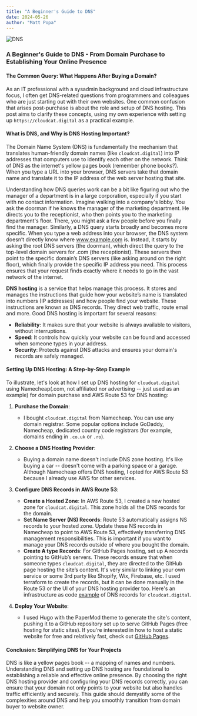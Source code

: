 ```yaml
---
title: "A Beginner's Guide to DNS"
date: 2024-05-26
author: "Matt Popa"
---
```


![DNS](/images/dns2.jpg)

### A Beginner's Guide to DNS - From Domain Purchase to Establishing Your Online Presence

#### The Common Query: What Happens After Buying a Domain?

As an IT professional with a sysadmin background and cloud infrastructure focus, I often get DNS-related
questions from programmers and colleagues who are just starting out with their own websites.
One common confusion that arises post-purchase is about the role and setup of DNS hosting. This post 
aims to clarify these concepts, using my own experience with setting up `https://cloudcat.digital` 
as a practical example.

#### What is DNS, and Why is DNS Hosting Important?

The Domain Name System (DNS) is fundamentally the mechanism that translates human-friendly domain
names (like `cloudcat.digital`) into IP addresses that computers use to identify each other on the 
network. Think of DNS as the internet's yellow pages book (remember phone books?). When you type a 
URL into your browser, DNS servers take that domain name and translate it to the IP address of the 
web server hosting that site.

Understanding how DNS queries work can be a bit like figuring out who the manager of a department is 
in a large corporation, especially if you start with no contact information. Imagine walking into a 
company's lobby. You ask the doorman if he knows the manager of the marketing department. He directs 
you to the receptionist, who then points you to the marketing department's floor. There, you might ask 
a few people before you finally find the manager. Similarly, a DNS query starts broadly and becomes 
more specific. When you type a web address into your browser, the DNS system doesn’t directly know 
where www.example.com is. Instead, it starts by asking the root DNS servers (the doorman), which direct 
the query to the top-level domain servers for .com (the receptionist). These servers then point to 
the specific domain’s DNS servers (like asking around on the right floor), which finally provide the 
specific IP address you need. This process ensures that your request finds exactly where it needs to 
go in the vast network of the internet.

**DNS hosting** is a service that helps manage this process. It stores and manages the instructions 
that guide how your website’s name is translated into numbers (IP addresses) and how people find your 
website. These instructions are known as DNS records. They direct web traffic, route email and more. 
Good DNS hosting is important for several reasons: 

- **Reliability**: It makes sure that your website is always available to visitors, without interruptions.
- **Speed**: It controls how quickly your website can be found and accessed when someone types in your address.
- **Security**: Protects against DNS attacks and ensures your domain's records are safely managed.

#### Setting Up DNS Hosting: A Step-by-Step Example

To illustrate, let's look at how I set up DNS hosting for `cloudcat.digital` using Namecheap(.com,
not affiliated nor advertising -- just used as an example) for domain purchase and AWS Route 53 for 
DNS hosting:

1. **Purchase the Domain**:
    - I bought `cloudcat.digital` from Namecheap. You can use any domain registrar. Some popular
options include GoDaddy, Namecheap, dedicated country code registrars (for example, domains ending in 
`.co.uk` or `.ro`).

2. **Choose a DNS Hosting Provider**:
    - Buying a domain name doesn't include DNS zone hosting. It's like buying a car -- doesn't come
with a parking space or a garage. Although Namecheap offers DNS hosting, I opted for AWS Route 53
because I already use AWS for other services.

3. **Configure DNS Records in AWS Route 53**:
    - **Create a Hosted Zone**: In AWS Route 53, I created a new hosted zone for `cloudcat.digital`. 
This zone holds all the DNS records for the domain.
    - **Set Name Server (NS) Records**: Route 53 automatically assigns NS records to your hosted zone. 
Update these NS records in Namecheap to point to AWS Route 53, effectively transferring DNS management
responsibilities. This is important if you want to manage your DNS records outside of where you bought
the domain.
    - **Create A type Records**: For GitHub Pages hosting, set up A records pointing to GitHub’s servers. 
These records ensure that when someone types `cloudcat.digital`, they are directed to the GitHub page 
hosting the site’s content. It's very similar to linking your own service or some 3rd party like Shopify,
Wix, Firebase, etc. I used terraform to create the records, but it can be done manually in the Route 53
or the UI of your DNS hosting provider too. Here's an infrastructure as code [example](https://github.com/mattpopa/cloudcat_infra/blob/main/cloudcat.tf)
of DNS records for `cloudcat.digital`.

4. **Deploy Your Website**:
    - I used Hugo with the PaperMod theme to generate the site's content, pushing it to a GitHub repository
set up to serve GitHub Pages (free hosting for static sites). If you're interested in how to host a 
static website for free and relatively fast, check out [GitHub Pages](https://pages.github.com/).

#### Conclusion: Simplifying DNS for Your Projects

DNS is like a yellow pages book -- a mapping of names and numbers. Understanding DNS and setting up 
DNS hosting are foundational to establishing a reliable and effective online presence. By choosing the 
right DNS hosting provider and configuring your DNS records correctly, you can ensure that your domain 
not only points to your website but also handles traffic efficiently and securely. This guide should 
demystify some of the complexities around DNS and help you smoothly transition from domain buyer to 
website owner.
